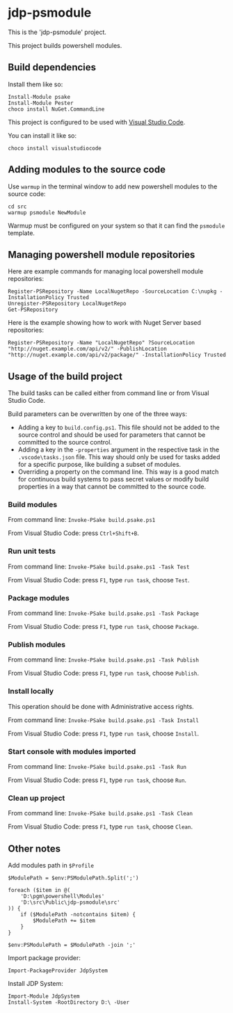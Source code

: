# jdp-psmodule

This is the 'jdp-psmodule' project.

This project builds powershell modules.


## Build dependencies

Install them like so:

```
Install-Module psake
Install-Module Pester
choco install NuGet.CommandLine
```

This project is configured to be used with [Visual Studio Code](https://code.visualstudio.com/Download).

You can install it like so:

```
choco install visualstudiocode
```


## Adding modules to the source code

Use `warmup` in the terminal window to add new powershell modules to the source code:

```
cd src
warmup psmodule NewModule
```

Warmup must be configured on your system so that it can find the `psmodule` template.

## Managing powershell module repositories

Here are example commands for managing local powershell module repositories:

```
Register-PSRepository -Name LocalNugetRepo -SourceLocation C:\nupkg -InstallationPolicy Trusted
Unregister-PSRepository LocalNugetRepo
Get-PSRepository
```

Here is the example showing how to work with  Nuget Server based repositories:

```
Register-PSRepository -Name "LocalNugetRepo" ?SourceLocation "http://nuget.example.com/api/v2/" -PublishLocation "http://nuget.example.com/api/v2/package/" -InstallationPolicy Trusted
```

## Usage of the build project

The build tasks can be called either from command line or from Visual Studio Code.

Build parameters can be overwritten by one of the three ways:

- Adding a key to `build.config.ps1`.
  This file should not be added to the source control and should be used for parameters that cannot be committed to the source control.
- Adding a key in the `-properties` argument in the respective task in the `.vscode\tasks.json` file.
  This way should only be used for tasks added for a specific purpose, like building a subset of modules.
- Overriding a property on the command line.
  This way is a good match for continuous build systems to pass secret values or modify build properties in a way that cannot be committed to the source code.

### Build modules

From command line: `Invoke-PSake build.psake.ps1`

From Visual Studio Code: press `Ctrl+Shift+B`.

### Run unit tests

From command line: `Invoke-PSake build.psake.ps1 -Task Test`

From Visual Studio Code: press `F1`, type `run task`, choose `Test`.

### Package modules

From command line: `Invoke-PSake build.psake.ps1 -Task Package`

From Visual Studio Code: press `F1`, type `run task`, choose `Package`.

### Publish modules

From command line: `Invoke-PSake build.psake.ps1 -Task Publish`

From Visual Studio Code: press `F1`, type `run task`, choose `Publish`.

### Install locally

This operation should be done with Administrative access rights.

From command line: `Invoke-PSake build.psake.ps1 -Task Install`

From Visual Studio Code: press `F1`, type `run task`, choose `Install`.

### Start console with modules imported

From command line: `Invoke-PSake build.psake.ps1 -Task Run`

From Visual Studio Code: press `F1`, type `run task`, choose `Run`.

### Clean up project

From command line: `Invoke-PSake build.psake.ps1 -Task Clean`

From Visual Studio Code: press `F1`, type `run task`, choose `Clean`.

## Other notes

Add modules path in `$Profile`

```
$ModulePath = $env:PSModulePath.Split(';')

foreach ($item in @(
    'D:\pgm\powershell\Modules'
    'D:\src\Public\jdp-psmodule\src'
)) {
    if ($ModulePath -notcontains $item) {
        $ModulePath += $item
    }
}

$env:PSModulePath = $ModulePath -join ';'
```

Import package provider:

```
Import-PackageProvider JdpSystem
```

Install JDP System:

```
Import-Module JdpSystem
Install-System -RootDirectory D:\ -User
```